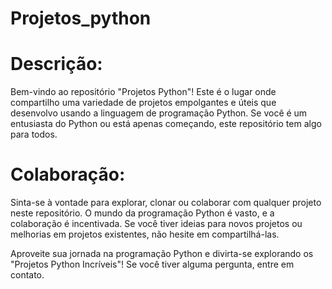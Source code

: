# Projetos_python

<h1>Descrição:</h1>

Bem-vindo ao repositório "Projetos Python"! Este é o lugar onde compartilho uma variedade de projetos empolgantes e úteis que desenvolvo usando a 
linguagem de programação Python. Se você é um entusiasta do Python ou está apenas começando, este repositório tem algo para todos.

<h1>Colaboração:</h1>

Sinta-se à vontade para explorar, clonar ou colaborar com qualquer projeto neste repositório. O mundo da programação Python é vasto, e a colaboração é incentivada. 
Se você tiver ideias para novos projetos ou melhorias em projetos existentes, não hesite em compartilhá-las.

Aproveite sua jornada na programação Python e divirta-se explorando os "Projetos Python Incríveis"! Se você tiver alguma pergunta, entre em contato.
